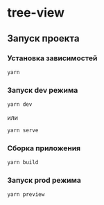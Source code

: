 # tree-view

## Запуск проекта

### Установка зависимостей

```sh
yarn
```

### Запуск dev режима

```sh
yarn dev
```

или

```sh
yarn serve
```

### Сборка приложения

```sh
yarn build
```

### Запуск prod режима

```sh
yarn preview
```
